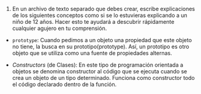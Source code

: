 1. En un archivo de texto separado que debes crear, escribe explicaciones de los siguientes conceptos como si se lo estuvieras explicando a un niño de 12 años. Hacer esto te ayudará a descubrir rápidamente cualquier agujero en tu comprensión.

* `prototype`: Cuando pedimos a un objeto una propiedad que este objeto no tiene, la busca en su prototipo(prototype). Así, un prototipo es otro objeto que se utiliza como una fuente de propiedades alternas.

* _Constructors_ (de Clases): En este tipo de programación orientada a objetos se denomina constructor al código que se ejecuta cuando se crea un objeto de un tipo determinado. Funciona como constructor todo el código declarado dentro de la función.